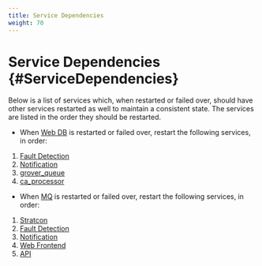 ```yaml
---
title: Service Dependencies
weight: 70
---
```


# Service Dependencies {#ServiceDependencies}
Below is a list of services which, when restarted or failed over, should have other services restarted as well to maintain a consistent state.  The services are listed in the order they should be restarted.

 * When [Web DB](/circonus/on-premises/roles-services/web-db) is restarted or failed over, restart the following services, in order:
  1. [Fault Detection](/circonus/on-premises/roles-services/fault-detection)
  1. [Notification](/circonus/on-premises/roles-services/notifications)
  1. [grover_queue](/circonus/on-premises/roles-services/hub#circonus-grover_queue)
  1. [ca_processor](/circonus/on-premises/roles-services/ca)

 * When [MQ](/circonus/on-premises/roles-services/mq) is restarted or failed over, restart the following services, in order:
  1. [Stratcon](/circonus/on-premises/roles-services/stratcon)
  1. [Fault Detection](/circonus/on-premises/roles-services/fault-detection)
  1. [Notification](/circonus/on-premises/roles-services/notifications)
  1. [Web Frontend](/circonus/on-premises/roles-services/web-frontend)
  1. [API](/circonus/on-premises/roles-services/api)
